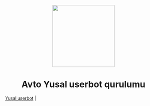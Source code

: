 <div align="center">
  <img src="https://telegra.ph/file/89d33147e078a5b4656a9.jpg" width="200" height="200">
  <h1>Avto Yusal userbot qurulumu</h1>
</div>
        <a href="https://t.me/yusalusrbot">Yusal userbot</a> |
